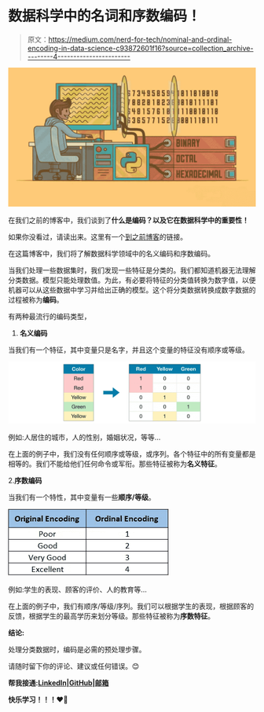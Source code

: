 # 数据科学中的名词和序数编码！

> 原文：<https://medium.com/nerd-for-tech/nominal-and-ordinal-encoding-in-data-science-c93872601f16?source=collection_archive---------4----------------------->

![](img/7a503eb70b6d5cc4ce9376e7a903cff4.png)

在我们之前的博客中，我们谈到了**什么是编码？以及它在数据科学中的重要性！**

如果你没看过，请读出来。这里有一个[到之前博客](https://sagardhandare3.medium.com/what-is-encoding-and-its-importance-in-data-science-6a2b0cce8e8e)的链接。

在这篇博客中，我们将了解数据科学领域中的名义编码和序数编码。

当我们处理一些数据集时，我们发现一些特征是分类的。我们都知道机器无法理解分类数据。模型只能处理数值。为此，有必要将特征的分类值转换为数字值，以便机器可以从这些数据中学习并给出正确的模型。这个将分类数据转换成数字数据的过程被称为**编码**。

有两种最流行的编码类型，

1.  **名义编码**

当我们有一个特征，其中变量只是名字，并且这个变量的特征没有顺序或等级。

![](img/8cd026f6b615e59f158b82fd6f4c8254.png)

例如:人居住的城市，人的性别，婚姻状况，等等…

在上面的例子中，我们没有任何顺序或等级，或序列。各个特征中的所有变量都是相等的。我们不能给他们任何命令或军衔。那些特征被称为**名义特征**。

2.**序数编码**

当我们有一个特性，其中变量有一些**顺序/等级**。

![](img/2862bb5e2c727dbe5f31f8937fee567c.png)

例如:学生的表现、顾客的评价、人的教育等…

在上面的例子中，我们有顺序/等级/序列。我们可以根据学生的表现，根据顾客的反馈，根据学生的最高学历来划分等级。那些特征被称为**序数特征**。

**结论:**

处理分类数据时，编码是必需的预处理步骤。

请随时留下你的评论、建议或任何错误。😊

**帮我接通:**[**LinkedIn**](https://www.linkedin.com/in/sagar-dhandare-a401271a3/)**|**[**GitHub**](https://github.com/SagarDhandare)**|**[**邮箱**](mailto:%20sagardhandare3@gmail.com)

**快乐学习！！！❤🥀**
